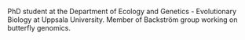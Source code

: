 PhD student at the Department of Ecology and Genetics - Evolutionary Biology at Uppsala University.
Member of Backström group working on butterfly genomics.
